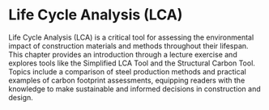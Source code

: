 # Life Cycle Analysis (LCA)

Life Cycle Analysis (LCA) is a critical tool for assessing the environmental impact of construction materials and methods throughout their lifespan. This chapter provides an introduction through a lecture exercise and explores tools like the Simplified LCA Tool and the Structural Carbon Tool. Topics include a comparison of steel production methods and practical examples of carbon footprint assessments, equipping readers with the knowledge to make sustainable and informed decisions in construction and design.

```{tableofcontents}
```
